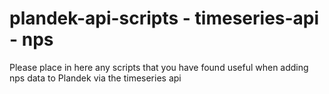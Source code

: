# plandek-api-scripts - timeseries-api - nps

Please place in here any scripts that you have found useful when adding nps data to Plandek via the timeseries api

